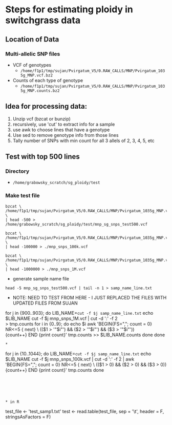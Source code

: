 # Steps for estimating ploidy in switchgrass data

## Location of Data
### Multi-allelic SNP files
* VCF of genotypes
  * `/home/f1p1/tmp/sujan/Pvirgatum_V5/0.RAW_CALLS/MNP/Pvirgatum_1035g_MNP.vcf.bz2`
* Counts of each type of genotype
  * `/home/f1p1/tmp/sujan/Pvirgatum_V5/0.RAW_CALLS/MNP/Pvirgatum_1035g_MNP.counts.bz2`

## Idea for processing data:
1. Unzip vcf (bzcat or bunzip)
2. recursively, use 'cut' to extract info for a sample
3. use awk to choose lines that have a genotype
4. Use sed to remove genotype info from those lines
5. Tally number of SNPs with min count for all 3 allels of 2, 3, 4, 5, etc


## Test with top 500 lines
### Directory
* `/home/grabowsky_scratch/sg_ploidy/test`
### Make test file
```
bzcat \
/home/f1p1/tmp/sujan/Pvirgatum_V5/0.RAW_CALLS/MNP/Pvirgatum_1035g_MNP.vcf.bz2 \
| head -500 > /home/grabowsky_scratch/sg_ploidy/test/mnp_sg_snps_test500.vcf

bzcat \
/home/f1p1/tmp/sujan/Pvirgatum_V5/0.RAW_CALLS/MNP/Pvirgatum_1035g_MNP.vcf.bz2 \
| head -100000 > ./mnp_snps_100k.vcf

bzcat \
/home/f1p1/tmp/sujan/Pvirgatum_V5/0.RAW_CALLS/MNP/Pvirgatum_1035g_MNP.vcf.bz2 \
| head -1000000 > ./mnp_snps_1M.vcf
```
* generate sample name file
```
head -5 mnp_sg_snps_test500.vcf | tail -n 1 > samp_name_line.txt
```
* NOTE: NEED TO TEST FROM HERE - I JUST REPLACED THE FILES WITH UPDATED FILES
FROM SUJAN


for j in {900..903};
  do
  LIB_NAME=`cut -f $j samp_name_line.txt`
  echo $LIB_NAME
  cut -f $j mnp_snps_1M.vcf | cut -d ':' -f 2 \
    > tmp.counts
  for i in {0..9}; 
    do
    echo $i
    awk 'BEGIN{FS=","; count = 0} NR<=5 { next} \
    (($1 > '"$i"') && ($2 > '"$i"') && ($3 > '"$i"')) \
    {count++} END {print count}' tmp.counts >> $LIB_NAME.counts
  done
done
```
*
```
for j in {10..1044};
  do
  LIB_NAME=`cut -f $j samp_name_line.txt`
  echo $LIB_NAME
  cut -f $j mnp_snps_100k.vcf | cut -d ':' -f 2 |
  awk 'BEGIN{FS=","; count = 0} NR<=5 { next} \
    (($1 > 0) && ($2 > 0) && ($3 > 0)) \
    {count++} END {print count}' tmp.counts
done
```





* in R
```
test_file <- 'test_samp1.txt'
test <- read.table(test_file, sep = '\t', header = F, stringsAsFactors = F)
```


